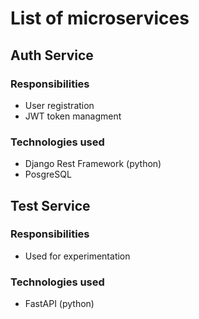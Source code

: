 # List of microservices
## Auth Service
### Responsibilities
- User registration
- JWT token managment
### Technologies used
- Django Rest Framework (python)
- PosgreSQL
## Test Service
### Responsibilities
- Used for experimentation
### Technologies used
- FastAPI (python)